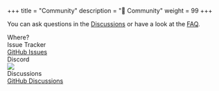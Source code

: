 +++
title = "Community"
description = "📣 Community"
weight = 99
+++

You can ask questions in the [Discussions](https://github.com/rustic-rs/rustic/discussions) or have a look at the
[FAQ](https://rustic.cli.rs/docs/FAQ.html).

<div class="flex-row">
<div class="flex-column"></div>
<div class="flex-column">Where?</div>
</div>
<div class="flex-row">
<div class="flex-column">Issue Tracker</div>
<div class="flex-column"><a href="https://github.com/rustic-rs/rustic/issues">GitHub Issues</a></div>
</div>
<div class="flex-row">
<div class="flex-column">Discord</div>
<div class="flex-column"><a href="https://discord.gg/WRUWENZnzQ"><img src="https://dcbadge.vercel.app/api/server/WRUWENZnzQ?style=flat-square" /></a></div>
</div>
<div class="flex-row">
<div class="flex-column">Discussions</div>
<div class="flex-column"><a href="https://github.com/rustic-rs/rustic/discussions">GitHub Discussions</a></div>
